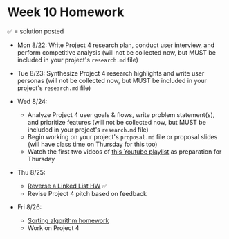 # Week 10 Homework

&#x2705; = solution posted

- Mon 8/22: Write Project 4 research plan, conduct user interview, and perform competitive analysis (will not be collected now, but MUST be included in your project's `research.md` file)
       

- Tue 8/23: Synthesize Project 4 research highlights and write user personas (will not be collected now, but MUST be included in your project's `research.md` file)


- Wed 8/24:
  - Analyze Project 4 user goals & flows, write problem statement(s), and prioritize features (will not be collected now, but MUST be included in your project's `research.md` file)
  - Begin working on your project's `proposal.md` file or proposal slides (will have class time on Thursday for this too)
  - Watch the first two videos of [this Youtube playlist](https://www.youtube.com/playlist?list=PLSVu1-lON6LwnTOLZxw3zSn3wPdjO_e_R) as preparation for Thursday


- Thu 8/25:
  - [Reverse a Linked List HW](https://github.com/ga-adi-nyc/Linked-Lists-HW) &#x2705;
  - Revise Project 4 pitch based on feedback


- Fri 8/26:
  - [Sorting algorithm homework](https://github.com/ga-adi-nyc/Insertion-Sort-HW)
  - Work on Project 4
